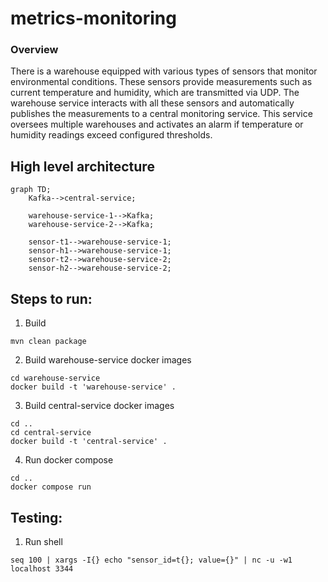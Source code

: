 # metrics-monitoring
### Overview 

There is a warehouse equipped with various types of sensors that monitor environmental
conditions. These sensors provide measurements such as current temperature and
humidity, which are transmitted via UDP. The warehouse service interacts with all these
sensors and automatically publishes the measurements to a central monitoring service. This
service oversees multiple warehouses and activates an alarm if temperature or humidity
readings exceed configured thresholds.

## High level architecture
```mermaid
graph TD;
    Kafka-->central-service;
   
    warehouse-service-1-->Kafka;
    warehouse-service-2-->Kafka;
   
    sensor-t1-->warehouse-service-1;
    sensor-h1-->warehouse-service-1;
    sensor-t2-->warehouse-service-2;
    sensor-h2-->warehouse-service-2;
```

## Steps to run:
1. Build
```shell 
mvn clean package
```

2. Build warehouse-service docker images 
```shell 
cd warehouse-service 
docker build -t 'warehouse-service' . 
```

3. Build central-service docker images
```shell 
cd ..
cd central-service 
docker build -t 'central-service' .
```

4. Run docker compose
```shell
cd ..
docker compose run
```

## Testing:
1. Run shell 
```shell
seq 100 | xargs -I{} echo "sensor_id=t{}; value={}" | nc -u -w1 localhost 3344
```